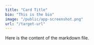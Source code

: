 ```yaml
---
title: "Card Title"
bio: "This is the bio"
image: "/public/app-screenshot.png"
url: "/target-url"
---
```


Here is the content of the markdown file.
